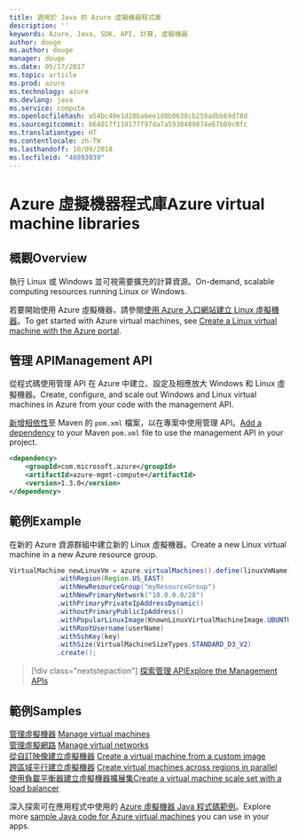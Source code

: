 ```yaml
---
title: 適用於 Java 的 Azure 虛擬機器程式庫
description: ''
keywords: Azure, Java, SDK, API, 計算, 虛擬機器
author: douge
ms.author: douge
manager: douge
ms.date: 05/17/2017
ms.topic: article
ms.prod: azure
ms.technology: azure
ms.devlang: java
ms.service: compute
ms.openlocfilehash: a54bc40e1d28ba6ee1d8b0638cb259adbb69d78d
ms.sourcegitcommit: b64017f119177f97da7a5930489874e67b09c0fc
ms.translationtype: HT
ms.contentlocale: zh-TW
ms.lasthandoff: 10/09/2018
ms.locfileid: "48893039"
---
```

# <a name="azure-virtual-machine-libraries"></a><span data-ttu-id="42c4c-103">Azure 虛擬機器程式庫</span><span class="sxs-lookup"><span data-stu-id="42c4c-103">Azure virtual machine libraries</span></span>

## <a name="overview"></a><span data-ttu-id="42c4c-104">概觀</span><span class="sxs-lookup"><span data-stu-id="42c4c-104">Overview</span></span>

<span data-ttu-id="42c4c-105">執行 Linux 或 Windows 並可視需要擴充的計算資源。</span><span class="sxs-lookup"><span data-stu-id="42c4c-105">On-demand, scalable computing resources running Linux or Windows.</span></span>

<span data-ttu-id="42c4c-106">若要開始使用 Azure 虛擬機器，請參閱[使用 Azure 入口網站建立 Linux 虛擬機器](/azure/virtual-machines/linux/quick-create-portal)。</span><span class="sxs-lookup"><span data-stu-id="42c4c-106">To get started with Azure virtual machines, see [Create a Linux virtual machine with the Azure portal](/azure/virtual-machines/linux/quick-create-portal).</span></span>

## <a name="management-api"></a><span data-ttu-id="42c4c-107">管理 API</span><span class="sxs-lookup"><span data-stu-id="42c4c-107">Management API</span></span>

<span data-ttu-id="42c4c-108">從程式碼使用管理 API 在 Azure 中建立、設定及相應放大 Windows 和 Linux 虛擬機器。</span><span class="sxs-lookup"><span data-stu-id="42c4c-108">Create, configure, and scale out Windows and Linux virtual machines in Azure from your code with the management API.</span></span>

<span data-ttu-id="42c4c-109">[新增相依性](https://maven.apache.org/guides/getting-started/index.html#How_do_I_use_external_dependencies)至 Maven 的 `pom.xml` 檔案，以在專案中使用管理 API。</span><span class="sxs-lookup"><span data-stu-id="42c4c-109">[Add a dependency](https://maven.apache.org/guides/getting-started/index.html#How_do_I_use_external_dependencies) to your Maven `pom.xml` file to use the management API in your project.</span></span>  

```XML
<dependency>
    <groupId>com.microsoft.azure</groupId>
    <artifactId>azure-mgmt-compute</artifactId>
    <version>1.3.0</version>
</dependency>
```   


## <a name="example"></a><span data-ttu-id="42c4c-110">範例</span><span class="sxs-lookup"><span data-stu-id="42c4c-110">Example</span></span>

<span data-ttu-id="42c4c-111">在新的 Azure 資源群組中建立新的 Linux 虛擬機器。</span><span class="sxs-lookup"><span data-stu-id="42c4c-111">Create a new Linux virtual machine in a new Azure resource group.</span></span>

```java
VirtualMachine newLinuxVm = azure.virtualMachines().define(linuxVmName)
            .withRegion(Region.US_EAST)
            .withNewResourceGroup("myResourceGroup")
            .withNewPrimaryNetwork("10.0.0.0/28")
            .withPrimaryPrivateIpAddressDynamic()
            .withoutPrimaryPublicIpAddress()
            .withPopularLinuxImage(KnownLinuxVirtualMachineImage.UBUNTU_SERVER_16_04_LTS)
            .withRootUsername(userName)
            .withSshKey(key)
            .withSize(VirtualMachineSizeTypes.STANDARD_D3_V2)
            .create();
```

> [!div class="nextstepaction"]
> [<span data-ttu-id="42c4c-112">探索管理 API</span><span class="sxs-lookup"><span data-stu-id="42c4c-112">Explore the Management APIs</span></span>](/java/api/overview/azure/virtualmachines/management)


## <a name="samples"></a><span data-ttu-id="42c4c-113">範例</span><span class="sxs-lookup"><span data-stu-id="42c4c-113">Samples</span></span>

<span data-ttu-id="42c4c-114">[管理虛擬機器][1] </span><span class="sxs-lookup"><span data-stu-id="42c4c-114">[Manage virtual machines][1] </span></span>  
<span data-ttu-id="42c4c-115">[管理虛擬網路][6] </span><span class="sxs-lookup"><span data-stu-id="42c4c-115">[Manage virtual networks][6] </span></span>  
<span data-ttu-id="42c4c-116">[從自訂映像建立虛擬機器][2] </span><span class="sxs-lookup"><span data-stu-id="42c4c-116">[Create a virtual machine from a custom image][2] </span></span>  
<span data-ttu-id="42c4c-117">[跨區域平行建立虛擬機器][5]  </span><span class="sxs-lookup"><span data-stu-id="42c4c-117">[Create virtual machines across regions in parallel][5]  </span></span>  
<span data-ttu-id="42c4c-118">[使用負載平衡器建立虛擬機器擴展集][7]</span><span class="sxs-lookup"><span data-stu-id="42c4c-118">[Create a virtual machine scale set with a load balancer][7]</span></span>    

[1]: ../docs-ref-conceptual/java-sdk-manage-virtual-machines.md
[2]: https://azure.microsoft.com/resources/samples/managed-disk-java-create-virtual-machine-using-custom-image/
[5]: ../docs-ref-conceptual/java-sdk-virtual-machines-in-parallel.md
[6]: ../docs-ref-conceptual/java-sdk-manage-virtual-networks.md
[7]: ../docs-ref-conceptual/java-sdk-manage-vm-scalesets.md

<span data-ttu-id="42c4c-119">深入探索可在應用程式中使用的 [Azure 虛擬機器 Java 程式碼範例](https://azure.microsoft.com/resources/samples/?platform=java&term=VM)。</span><span class="sxs-lookup"><span data-stu-id="42c4c-119">Explore more [sample Java code for Azure virtual machines](https://azure.microsoft.com/resources/samples/?platform=java&term=VM) you can use in your apps.</span></span>